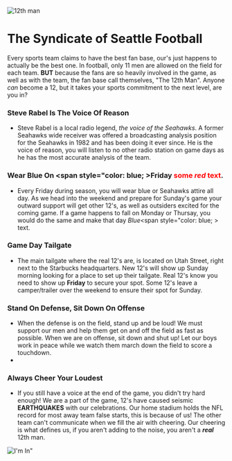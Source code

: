 ![12th man](https://static.clubs.nfl.com/image/private/f_auto/seahawks/vpiotbwbigvkiptgtmlj)

# The Syndicate of Seattle Football

Every sports team claims to have the best fan base, our's just happens to actually be the best one. In football, only 11 men are allowed on the field for each team. **BUT** because the fans are so heavily involved in the game, as well as with the team, the fan base call themselves, "The 12th Man". Anyone *can* become a 12, but it takes your sports commitment to the next level, are you in? 


### Steve Rabel Is The Voice Of Reason
- Steve Rabel is a local radio legend, *the voice of the Seahawks*. A former Seahawks wide receiver was offered a broadcasting analysis position for the Seahawks in 1982 and has been doing it ever since. He is the voice of reason, you will listen to no other radio station on game days as he has the most accurate analysis of the team.  

### Wear Blue On <span style="color: blue; >Friday </span>   <span style="color:red">some *red* text</span>.
- Every Friday during season, you will wear blue or Seahawks attire all day. As we head into the weekend and prepare for Sunday's game your outward support will get other 12's, as well as outsiders excited for the coming game. If a game happens to fall on Monday or Thursay, you would do the same and make that day *Blue*<span style="color: blue; > text</span>.

### Game Day Tailgate
- The main tailgate where the real 12's are, is located on Utah Street, right next to the Starbucks headquarters. New 12's will show up Sunday morning looking for a place to set up their tailgate. Real 12's know you need to show up **Friday** to secure your spot. Some 12's leave a camper/trailer over the weekend to ensure their spot for Sunday.  

### Stand On Defense, Sit Down On Offense 
- When the defense is on the field, stand up and be loud! We must support our men and help them get on and off the field as fast as possible. When we are on offense, sit down and shut up! Let our boys work in peace while we watch them march down the field to score a touchdown. 
- 
### Always Cheer Your Loudest
- If you still have a voice at the end of the game, you didn't try hard enough! We are a part of the game, 12's have caused seismic **EARTHQUAKES** with our celebrations.  Our home stadium holds the NFL record for most away team false starts, this is because of us! The other team can't communicate when we fill the air with cheering. Our cheering is what defines us,  if you aren't adding to the noise, you aren't a ***real*** 12th man. 


![I'm In"](https://static.clubs.nfl.com/image/private/t_editorial_landscape_12_desktop/seahawks/bnqwaqcspx3fzgzotycj)
